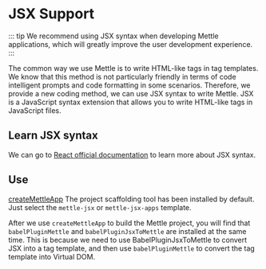 # JSX Support

::: tip
We recommend using JSX syntax when developing Mettle applications, which will greatly improve the user development experience.
:::

The common way we use Mettle is to write HTML-like tags in tag templates. We know that this method is not particularly friendly in terms of code intelligent prompts and code formatting in some scenarios. Therefore, we provide a new coding method, we can use JSX syntax to write Mettle. JSX is a JavaScript syntax extension that allows you to write HTML-like tags in JavaScript files.

## Learn JSX syntax

We can go to [React official documentation](https://react.dev/learn/writing-markup-with-jsx) to learn more about JSX syntax.

## Use

[createMettleApp](/tool/createMettleApp/) The project scaffolding tool has been installed by default. Just select the `mettle-jsx` or `mettle-jsx-apps` template.

After we use `createMettleApp` to build the Mettle project, you will find that `babelPluginMettle` and `babelPluginJsxToMettle` are installed at the same time. This is because we need to use BabelPluginJsxToMettle to convert JSX into a tag template, and then use `babelPluginMettle` to convert the tag template into Virtual DOM.
